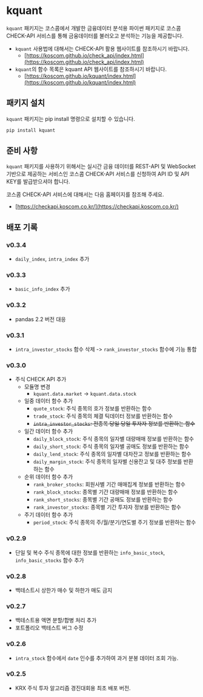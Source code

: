 # kquant

`kquant` 패키지는 코스콤에서 개발한 금융데이터 분석용 파이썬 패키지로 코스콤 CHECK-API 서비스를 통해 금융데이터를 불러오고 분석하는 기능을 제공합니다.

- `kquant` 사용법에 대해서는 CHECK-API 활용 웹사이트를 참조하시기 바랍니다.
    - [https://koscom.github.io/check_api/index.html](https://koscom.github.io/check_api/index.html)
- `kquant`의 함수 목록은 kquant API 웹사이트를 참조하시기 바랍니다.
    - [https://koscom.github.io/kquant/index.html](https://koscom.github.io/kquant/index.html)


## 패키지 설치

`kquant` 패키지는 pip install 명령으로 설치할 수 있습니다.

```bash
pip install kquant
```

## 준비 사항

`kquant` 패키지를 사용하기 위해서는 실시간 금융 데이터를 REST-API 및 WebSocket 기반으로 제공하는 서비스인
코스콤 CHECK-API 서비스를 신청하여 API ID 및 API KEY를 발급받으셔야 합니다.

코스콤 CHECK-API 서비스에 대해서는 다음 홈페이지를 참조해 주세요.

- [https://checkapi.koscom.co.kr/](https://checkapi.koscom.co.kr/)


## 배포 기록

### v0.3.4

  - `daily_index`, `intra_index` 추가


### v0.3.3

  - `basic_info_index` 추가


### v0.3.2

- pandas 2.2 버전 대응


### v0.3.1

- `intra_investor_stocks` 함수 삭제 -> `rank_investor_stocks` 함수에 기능 통합


### v0.3.0

- 주식 CHECK API 추가
  - 모듈명 변경
    - `kquant.data.market` -> `kquant.data.stock`
  - 일중 데이터 함수 추가
    - `quote_stock`:	주식 종목의 호가 정보를 반환하는 함수
    - `trade_stock`:	주식 종목의 체결 틱데이터 정보를 반환하는 함수
    - ~~`intra_investor_stocks`:	전종목 당일 당일 투자자 정보를 반환하는 함수~~
  - 일간 데이터 함수 추가
    - `daily_block_stock`:	주식 종목의 일자별 대량매매 정보를 반환하는 함수
    - `daily_short_stock`:	주식 종목의 일자별 공매도 정보를 반환하는 함수
    - `daily_lend_stock`:	주식 종목의 일자별 대차잔고 정보를 반환하는 함수
    - `daily_margin_stock`:	주식 종목의 일자별 신용잔고 및 대주 정보를 반환하는 함수
  - 순위 데이터 함수 추가
    - `rank_broker_stocks`:	회원사별 기간 매매집계 정보를 반환하는 함수
    - `rank_block_stocks`:	종목별 기간 대량매매 정보를 반환하는 함수
    - `rank_short_stocks`:	종목별 기간 공매도 정보를 반환하는 함수
    - `rank_investor_stocks`:	종목별 기간 투자자 정보를 반환하는 함수
  - 주기 데이터 함수 추가
    - `period_stock`:	주식 종목의 주/월/분기/연도별 주기 정보를 반환하는 함수

### v0.2.9

- 단일 및 복수 주식 종목에 대한 정보를 반환하는 `info_basic_stock`, `info_basic_stocks` 함수 추가

### v0.2.8

- 백테스트시 상한가 매수 및 하한가 매도 금지

### v0.2.7

- 백테스트용 액면 분할/합병 처리 추가
- 포트폴리오 백테스트 버그 수정

### v0.2.6

- `intra_stock` 함수에서 `date` 인수를 추가하여 과거 분봉 데이터 조회 가능.

### v0.2.5

- KRX 주식 투자 알고리즘 경진대회용 최초 배포 버전.
